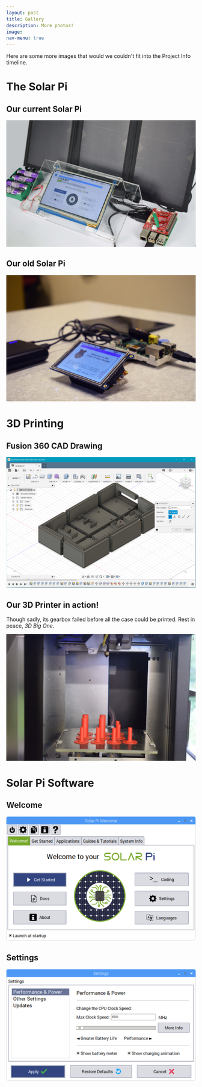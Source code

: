 ```yaml
---
layout: post
title: Gallery
description: More photos!
image: 
nav-menu: true
---
```


Here are some more images that would we couldn't fit into the Project Info timeline.

# The Solar Pi

## Our current Solar Pi

![Our current Solar Pi](assets/images/solarpi.jpg)



## Our old Solar Pi

![Our old Solar Pi](assets/images/oldsolarpi.jpg)

# 3D Printing

## Fusion 360 CAD Drawing

![Fusion 360 CAD Drawing](assets/images/fusion360.png)

## Our 3D Printer in action!

Though sadly, its gearbox failed before all the case could be printed. Rest in peace, *3D Big One*.

![3D printer](assets/images/3dprinting.jpg)

# Solar Pi Software

## Welcome

![The Solar Pi Welcome application](assets/images/welcome.png)

## Settings

![The Solar Pi Settings application](assets/images/settings.png)
